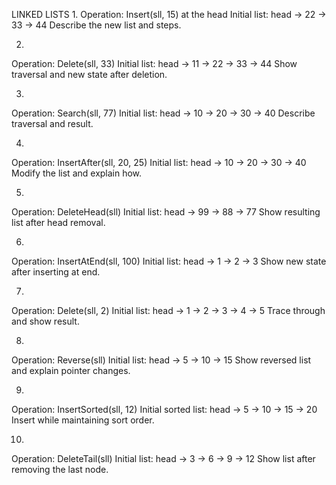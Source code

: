 LINKED LISTS
1.
Operation: Insert(sll, 15) at the head
Initial list: head → 22 → 33 → 44
Describe the new list and steps.

2.
Operation: Delete(sll, 33)
Initial list: head → 11 → 22 → 33 → 44
Show traversal and new state after deletion.

3.
Operation: Search(sll, 77)
Initial list: head → 10 → 20 → 30 → 40
Describe traversal and result.

4.
Operation: InsertAfter(sll, 20, 25)
Initial list: head → 10 → 20 → 30 → 40
Modify the list and explain how.

5.
Operation: DeleteHead(sll)
Initial list: head → 99 → 88 → 77
Show resulting list after head removal.

6.
Operation: InsertAtEnd(sll, 100)
Initial list: head → 1 → 2 → 3
Show new state after inserting at end.

7.
Operation: Delete(sll, 2)
Initial list: head → 1 → 2 → 3 → 4 → 5
Trace through and show result.

8.
Operation: Reverse(sll)
Initial list: head → 5 → 10 → 15
Show reversed list and explain pointer changes.

9.
Operation: InsertSorted(sll, 12)
Initial sorted list: head → 5 → 10 → 15 → 20
Insert while maintaining sort order.

10.
Operation: DeleteTail(sll)
Initial list: head → 3 → 6 → 9 → 12
Show list after removing the last node.